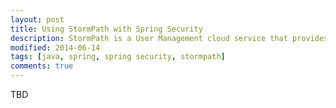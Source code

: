 ```yaml
---
layout: post
title: Using StormPath with Spring Security
description: StormPath is a User Management cloud service that provides APIs to manage users and workflows such as password reset, questions. It also provides authorization capabilities that allowed me to create a lightweight user store and delegate potentially nasty things like password management/enforcement and focus on application development.
modified: 2014-06-14
tags: [java, spring, spring security, stormpath]
comments: true
---
```


TBD
